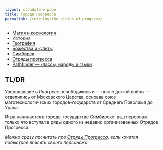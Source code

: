 ```yaml
---
layout: standalone-page
title: Города Прогресса
permalink: /roleplay/the-cities-of-progress/
---
```


- [Магия и космология](/roleplay/the-cities-of-progress/magic-and-cosmology)
- [История](/roleplay/the-cities-of-progress/history)
- [География](/roleplay/the-cities-of-progress/geography)
- [Божества и культы](/roleplay/the-cities-of-progress/religion)
- [Симбирск](/roleplay/the-cities-of-progress/simbirsk)
- [Отряды прогресса](/roleplay/the-cities-of-progress/progress-squads)
- [Pathfinder — классы, народы и языки](/roleplay/the-cities-of-progress/pathfinder)

## TL/DR
Уверовавшие в *Прогресс* освободились и — после долгой войны — отделились от Московского Царства, основав союз маготехнологических городов-государств от Среднего Поволжья до Урала.

Игра начинается в городе-государстве Симбирске: ваш персонаж только что вступил в ряды одного из недавно организованных Отрядов Прогресса.

*Можно сразу прочитать про [Отряды Прогресса](/roleplay/the-cities-of-progress/progress-squads), если хочется побыстрее вписать своего персонажа*
